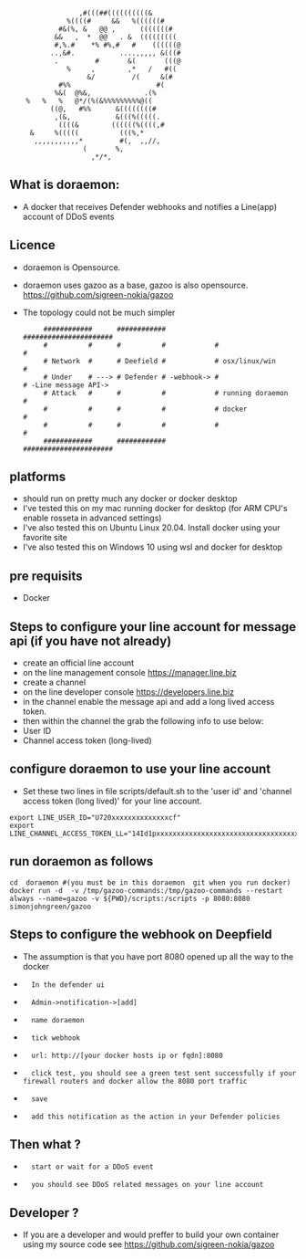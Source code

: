                                           
                     ,#(((##((((((((((&       
                  %((((#     &&   %((((((#    
                #&(%, &   @@ ,      (((((((#  
               &&   ,  *  @@   . &  ((((((((( 
               #,%.#    *% #%,#   #    ((((((@
              ..,&#.           ....,,,,, &(((#
               .         #       &(       (((@
                  %     ,        ,*   /   #(( 
                       &/         /(     &(#  
                #%%                     #(    
               %&(  @%&,             .(%      
        %   %   %   @*/(%(&%%%%%%%%%@((       
              ((@,   #%%      &((((((((#      
               ,(&,           &(((%(((((.     
                ((((&        ((((((%((((,#    
         &     %(((((          (((%,*         
          ,,,,,,,,,,,*         #(,  ,,//,     
                      (       %,              
                        ,*/*,     


## What is doraemon:

* A docker that receives Defender webhooks and notifies a Line(app) account of DDoS events

## Licence

* doraemon is Opensource. 
* doraemon uses gazoo as a base, gazoo is also opensource. https://github.com/sigreen-nokia/gazoo 

* The topology could not be much simpler
   
           ############      ############            ######################
           #          #      #          #            #                    #
           # Network  #      # Deefield #            # osx/linux/win      #
           # Under    # ---> # Defender # -webhook-> #                    # -Line message API->
           # Attack   #      #          #            # running doraemon   #
           #          #      #          #            # docker             #
           #          #      #          #            #                    #
           ############      ############            ######################
     
## platforms

* should run on pretty much any docker or docker desktop
* I've tested this on my mac running docker for desktop (for ARM CPU's enable rosseta in advanced settings)
* I've also tested this on Ubuntu Linux 20.04. Install docker using your favorite site 
* I've also tested this on Windows 10 using wsl and docker for desktop 

## pre requisits

* Docker 

## Steps to configure your line account for message api (if you have not already)

* create an official line account
* on the line management console https://manager.line.biz
*    create a channel
* on the line developer console https://developers.line.biz
*   in the channel enable the message api and add a long lived access token.
*   then within the channel the grab the following info to use below:
*   User ID
*   Channel access token (long-lived)

## configure doraemon to use your line account

* Set these two lines in file scripts/default.sh to the 'user id' and 'channel access token (long lived)' for your line account. 

```
export LINE_USER_ID="U720xxxxxxxxxxxxxxcf"
export LINE_CHANNEL_ACCESS_TOKEN_LL="14Id1pxxxxxxxxxxxxxxxxxxxxxxxxxxxxxxxxxxxxxxxxxxxxxxxxDnyilFU="
```

## run doraemon as follows 

```
cd  doraemon #(you must be in this doraemon  git when you run docker)
docker run -d  -v /tmp/gazoo-commands:/tmp/gazoo-commands --restart always --name=gazoo -v ${PWD}/scripts:/scripts -p 8080:8080 simonjohngreen/gazoo
```

## Steps to configure the webhook on Deepfield
* The assumption is that you have port 8080 opened up all the way to the docker
*       In the defender ui
*       Admin->notification->[add]
*       name doraemon        
*       tick webhook         
*       url: http://[your docker hosts ip or fqdn]:8080
*       click test, you should see a green test sent successfully if your firewall routers and docker allow the 8080 port traffic
*       save
*       add this notification as the action in your Defender policies

## Then what ?

*       start or wait for a DDoS event 
*       you should see DDoS related messages on your line account

## Developer ? 
* If you are a developer and would preffer to build your own container using my source code see https://github.com/sigreen-nokia/gazoo 



